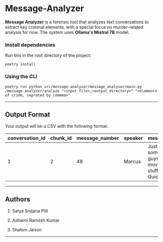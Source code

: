# Message-Analyzer

**Message Analyzer** is a forensic tool that analyzes text conversations to extract key criminal elements, with a special focus on murder-related analysis for now. The system uses **Ollama's Mistral 7B** model.


### Install dependencies

Run this in the root directory of the project:
```
poetry install
```

### Using the CLI
```
poetry run python src/message-analyser/message_analyser/main.py /message-analyzer/analyze "<input_file>,<output_directory>" "<elements of crime, seprated by commma>"  
```



---

## Output Format
Your output will be a CSV with the following format:

| conversation_id | chunk_id | message_number | speaker | message                                      | crime_element |
|-----------------|----------|----------------|---------|----------------------------------------------|----------------|
| 1               | 2        | 48             | Marcus  | Just... some guys moving stuff. Quickly.     | Actus Reus     |

---
## Authors

1. Satya Srujana Pilli

2. Ashwini Ramesh Kumar 

3. Shalom Jaison

---




